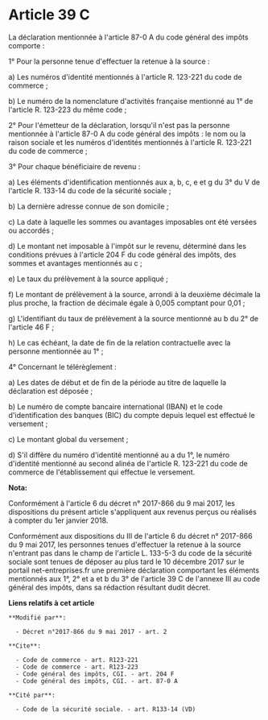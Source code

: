 # Article 39 C

La déclaration mentionnée à l'article 87-0 A du code général des impôts comporte : 

1° Pour la personne tenue d'effectuer la retenue à la source : 

a) Les numéros d'identité mentionnés à l'article R. 123-221 du code de commerce ; 

b) Le numéro de la nomenclature d'activités française mentionné au 1° de l'article R. 123-223 du même code ; 

2° Pour l'émetteur de la déclaration, lorsqu'il n'est pas la personne mentionnée à l'article 87-0 A du code général des
impôts : le nom ou la raison sociale et les numéros d'identités mentionnés à l'article R. 123-221 du code de commerce ; 

3° Pour chaque bénéficiaire de revenu : 

a) Les éléments d'identification mentionnés aux a, b, c, e et g du 3° du V de l'article R. 133-14 du code de la sécurité
sociale ; 

b) La dernière adresse connue de son domicile ; 

c) La date à laquelle les sommes ou avantages imposables ont été versées ou accordés ; 

d) Le montant net imposable à l'impôt sur le revenu, déterminé dans les conditions prévues à l'article 204 F du code général
des impôts, des sommes et avantages mentionnés au c ; 

e) Le taux du prélèvement à la source appliqué ; 

f) Le montant de prélèvement à la source, arrondi à la deuxième décimale la plus proche, la fraction de décimale égale à
0,005 comptant pour 0,01 ; 

g) L'identifiant du taux de prélèvement à la source mentionné au b du 2° de l'article 46 F ; 

h) Le cas échéant, la date de fin de la relation contractuelle avec la personne mentionnée au 1° ; 

4° Concernant le télérèglement : 

a) Les dates de début et de fin de la période au titre de laquelle la déclaration est déposée ; 

b) Le numéro de compte bancaire international (IBAN) et le code d'identification des banques (BIC) du compte depuis lequel
est effectué le versement ; 

c) Le montant global du versement ; 

d) S'il diffère du numéro d'identité mentionné au a du 1°, le numéro d'identité mentionné au second alinéa de l'article R.
123-221 du code de commerce de l'établissement qui effectue le versement.

**Nota:**

Conformément à l'article 6 du décret n° 2017-866 du 9 mai 2017, les dispositions du présent article s'appliquent aux revenus
perçus ou réalisés à compter du 1er janvier 2018.

Conformément aux dispositions du III de l'article 6 du décret n° 2017-866 du 9 mai 2017, les personnes tenues d'effectuer la
retenue à la source n'entrant pas dans le champ de l'article L. 133-5-3 du code de la sécurité sociale sont tenues de déposer
au plus tard le 10 décembre 2017 sur le portail net-entreprises.fr une première déclaration comportant les éléments
mentionnés aux 1°, 2° et a et b du 3° de l'article 39 C de l'annexe III au code général des impôts, dans sa rédaction
résultant dudit décret.

**Liens relatifs à cet article**

	**Modifié par**:

	  - Décret n°2017-866 du 9 mai 2017 - art. 2

	**Cite**:

	  - Code de commerce - art. R123-221
	  - Code de commerce - art. R123-223
	  - Code général des impôts, CGI. - art. 204 F
	  - Code général des impôts, CGI. - art. 87-0 A

	**Cité par**:

	  - Code de la sécurité sociale. - art. R133-14 (VD)
